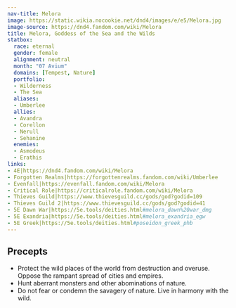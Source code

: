 ```yaml
---
nav-title: Melora
image: https://static.wikia.nocookie.net/dnd4/images/e/e5/Melora.jpg
image-source: https://dnd4.fandom.com/wiki/Melora
title: Melora, Goddess of the Sea and the Wilds
statbox:
  race: eternal
  gender: female
  alignment: neutral
  month: "07 Avium"
  domains: [Tempest, Nature]
  portfolio:
  - Wilderness
  - The Sea
  aliases:
  - Umberlee
  allies:
  - Avandra
  - Corellon
  - Nerull
  - Sehanine
  enemies:
  - Asmodeus
  - Erathis
links:
- 4E|https://dnd4.fandom.com/wiki/Melora
- Forgotten Realms|https://forgottenrealms.fandom.com/wiki/Umberlee
- Evenfall|https://evenfall.fandom.com/wiki/Melora
- Critical Role|https://criticalrole.fandom.com/wiki/Melora
- Thieves Guild|https://www.thievesguild.cc/gods/god?godid=109
- Thieves Guild 2|https://www.thievesguild.cc/gods/god?godid=41
- 5E Dawn War|https://5e.tools/deities.html#melora_dawn%20war_dmg
- 5E Exandria|https://5e.tools/deities.html#melora_exandria_egw
- 5E Greek|https://5e.tools/deities.html#poseidon_greek_phb
---
```


## Precepts

* Protect the wild places of the world from destruction and overuse. Oppose the rampant spread of cities and empires.
* Hunt aberrant monsters and other abominations of nature.
* Do not fear or condemn the savagery of nature. Live in harmony with the wild.
